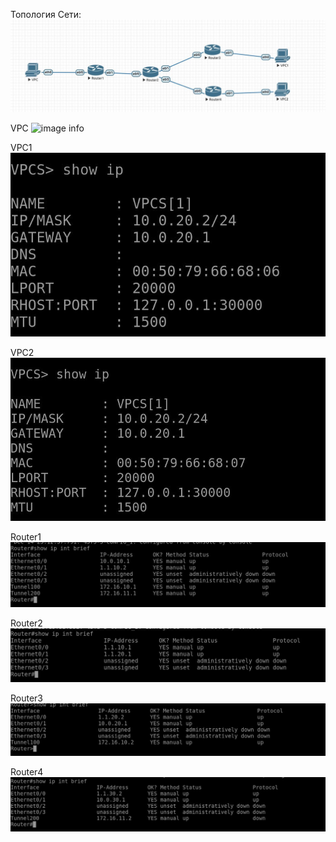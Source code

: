 Топология Сети:
![images info](images/0.jpg)

VPC
![image info](images/1.jpg)

VPC1
![images info](images/2.jpg)

VPC2
![images info](images/3.jpg)

Router1
![image info](images/4.jpg)

Router2
![images info](images/5.jpg)

Router3
![image info](images/6.jpg)

Router4
![images info](images/7.jpg)
